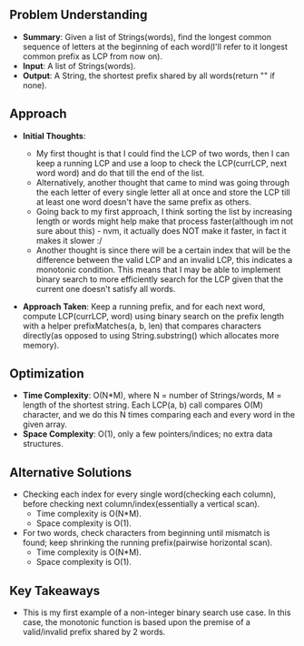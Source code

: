 <!-- Problem 14. Longest Common Prefix notes -->
## Problem Understanding
- **Summary**: Given a list of Strings(words), find the longest common sequence of letters at the beginning of each word(I'll refer to it longest common prefix as LCP from now on). 
- **Input**: A list of Strings(words).
- **Output**: A String, the shortest prefix shared by all words(return "" if none).

## Approach
- **Initial Thoughts**: 
    * My first thought is that I could find the LCP of two words, then I can keep a running LCP and use a loop to check the LCP(currLCP, next word word) and do that till the end of the list.
    * Alternatively, another thought that came to mind was going through the each letter of every single letter all at once and store the LCP till at least one word doesn't have the same prefix as others.
    * Going back to my first approach, I think sorting the list by increasing length or words might help make that process faster(although im not sure about this) - nvm, it actually does NOT make it faster, in fact it makes it slower :/
    * Another thought is since there will be a certain index that will be the difference between the valid LCP and an invalid LCP, this indicates a monotonic condition. This means that I may be able to implement binary search to more efficiently search for the LCP given that the current one doesn't satisfy all words.

- **Approach Taken**: Keep a running prefix, and for each next word, compute LCP(currLCP, word) using binary search on the prefix length with a helper prefixMatches(a, b, len) that compares characters directly(as opposed to using String.substring() which allocates more memory).

<!-- ## Challenges
- **Obstacles Faced**: 
- **Edge Cases**:  -->

## Optimization
- **Time Complexity**: O(N*M), where N = number of Strings/words, M = length of the shortest string. Each LCP(a, b) call compares O(M) character, and we do this N times comparing each and every word in the given array. 
- **Space Complexity**: O(1), only a few pointers/indices; no extra data structures.

## Alternative Solutions
- Checking each index for every single word(checking each column), before checking next column/index(essentially a vertical scan).
    * Time complexity is O(N*M).
    * Space complexity is O(1).
- For two words, check characters from beginning until mismatch is found; keep shrinking the running prefix(pairwise horizontal scan).
    * Time complexity is O(N*M).
    * Space complexity is O(1).

## Key Takeaways
- This is my first example of a non-integer binary search use case. In this case, the monotonic function is based upon the premise of a valid/invalid prefix shared by 2 words.

<!-- ## Additional Resources
- N/A -->